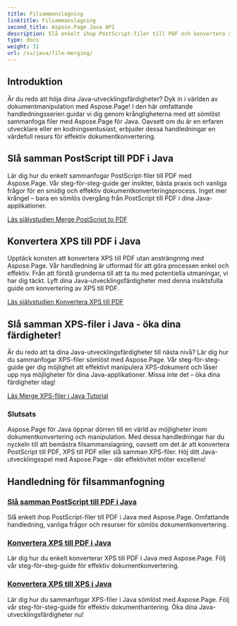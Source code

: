 ```yaml
---
title: Filsammanslagning
linktitle: Filsammanslagning
second_title: Aspose.Page Java API
description: Slå enkelt ihop PostScript-filer till PDF och konvertera XPS till PDF eller XPS i Java med Aspose.Page. Följ steg-för-steg handledningar för sömlös dokumentkonvertering.
type: docs
weight: 31
url: /sv/java/file-merging/
---
```


## Introduktion

Är du redo att höja dina Java-utvecklingsfärdigheter? Dyk in i världen av dokumentmanipulation med Aspose.Page! I den här omfattande handledningsserien guidar vi dig genom krångligheterna med att sömlöst sammanfoga filer med Aspose.Page för Java. Oavsett om du är en erfaren utvecklare eller en kodningsentusiast, erbjuder dessa handledningar en värdefull resurs för effektiv dokumentkonvertering.

## Slå samman PostScript till PDF i Java

Lär dig hur du enkelt sammanfogar PostScript-filer till PDF med Aspose.Page. Vår steg-för-steg-guide ger insikter, bästa praxis och vanliga frågor för en smidig och effektiv dokumentkonverteringsprocess. Inget mer krångel – bara en sömlös övergång från PostScript till PDF i dina Java-applikationer.

[Läs självstudien Merge PostScript to PDF](./postscript-to-pdf/)

## Konvertera XPS till PDF i Java

Upptäck konsten att konvertera XPS till PDF utan ansträngning med Aspose.Page. Vår handledning är utformad för att göra processen enkel och effektiv. Från att förstå grunderna till att ta itu med potentiella utmaningar, vi har dig täckt. Lyft dina Java-utvecklingsfärdigheter med denna insiktsfulla guide om konvertering av XPS till PDF.

[Läs självstudien Konvertera XPS till PDF](./xps-to-pdf/)

## Slå samman XPS-filer i Java - öka dina färdigheter!

Är du redo att ta dina Java-utvecklingsfärdigheter till nästa nivå? Lär dig hur du sammanfogar XPS-filer sömlöst med Aspose.Page. Vår steg-för-steg-guide ger dig möjlighet att effektivt manipulera XPS-dokument och låser upp nya möjligheter för dina Java-applikationer. Missa inte det – öka dina färdigheter idag!

[Läs Merge XPS-filer i Java Tutorial](./xps-to-xps/)

### Slutsats

Aspose.Page för Java öppnar dörren till en värld av möjligheter inom dokumentkonvertering och manipulation. Med dessa handledningar har du nyckeln till att bemästra filsammanslagning, oavsett om det är att konvertera PostScript till PDF, XPS till PDF eller slå samman XPS-filer. Höj ditt Java-utvecklingsspel med Aspose.Page – där effektivitet möter excellens!
## Handledning för filsammanfogning
### [Slå samman PostScript till PDF i Java](./postscript-to-pdf/)
Slå enkelt ihop PostScript-filer till PDF i Java med Aspose.Page. Omfattande handledning, vanliga frågor och resurser för sömlös dokumentkonvertering.
### [Konvertera XPS till PDF i Java](./xps-to-pdf/)
Lär dig hur du enkelt konverterar XPS till PDF i Java med Aspose.Page. Följ vår steg-för-steg-guide för effektiv dokumentkonvertering.
### [Konvertera XPS till XPS i Java](./xps-to-xps/)
Lär dig hur du sammanfogar XPS-filer i Java sömlöst med Aspose.Page. Följ vår steg-för-steg-guide för effektiv dokumenthantering. Öka dina Java-utvecklingsfärdigheter nu!